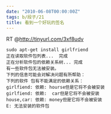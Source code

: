```yaml
---
date: "2010-06-08T00:00:00Z"
tags: b/段子/21
title: 看到一个好玩的签名
---
```


RT @<http://tinyurl.com/3xf8udv>
 
    sudo apt-get install girlfriend
    正在读取软件包列表...  完成
    正在分析软件包的依赖关系树... 完成
    有一些软件包无法被安装。
    下列的信息可能会对解决问题有所帮助：
    下列的软件 包有不能满足的依赖关系：
    girlfiend: 依赖: hourse但是它将不会被安装
    girlfiend: 依赖:  car但是它将不会被安装
    house,car: 依赖: money但是它将不会被安装
    E: 无法安装的软件包
